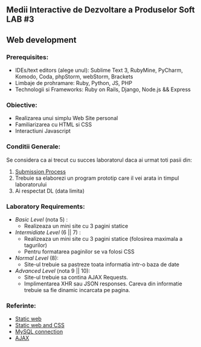 ## Medii Interactive de Dezvoltare a Produselor Soft LAB #3

##  Web development

### Prerequisites:
  - IDEs/text editors (alege unul): Sublime Text 3, RubyMine, PyCharm, Komodo, Coda, phpStorm, webStorm, Brackets
  - Limbaje de prohramare: Ruby, Python, JS, PHP
  - Technologii si Frameworks: Ruby on Rails, Django, Node.js && Express
  
### Obiective:
  - Realizarea unui simplu Web Site personal
  - Familiarizarea cu HTML si CSS
  - Interactiuni Javascript
  
### Conditii Generale:
  Se considera ca ai trecut cu succes laboratorul daca ai urmat toti pasii din:
  1. [Submission Process](https://github.com/BestMujik/MIDPS-labs/blob/midps_fr/Submission%20Process.md)
  2. Trebuie sa elaborezi un program prototip care il vei arata in timpul laboratorului
  3. Ai respectat DL (data limita)

### Laboratory Requirements:
  - _Basic Level_ (nota 5) :
    - Realizeaza un mini site cu 3 pagini statice
  - _Intermidiate Level_ (6 || 7) :
    - Realizeaza un mini site cu 3 pagini statice (folosirea maximala a tagurilor)
    - Pentru formatarea paginilor se va folosi CSS
  - _Normal Level_ (8):
    - Site-ul trebuie sa pastreze toata informatia intr-o baza de date
  - _Advanced Level_ (nota 9 || 10):
    - Site-ul trebuie sa contina AJAX Requests.
    - Implimentarea XHR sau JSON responses. Careva din informatie trebuie sa fie dinamic incarcata pe pagina.


### Referinte:
  - [Static web](http://www.webtutorialplus.com/html-tutorial-for-static-website/)
  - [Static web and CSS](http://www.2createawebsite.com/build/build-html-website.html)
  - [MySQL connection](https://www.tutorialspoint.com/mysql/mysql-connection.htm)
  - [AJAX](http://api.jquery.com/jquery.ajax/)

